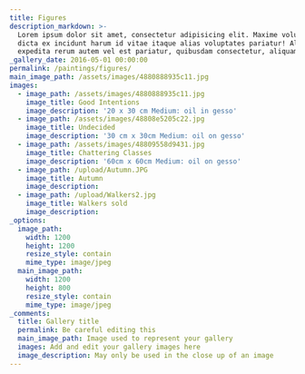 ```yaml
---
title: Figures
description_markdown: >-
  Lorem ipsum dolor sit amet, consectetur adipisicing elit. Maxime voluptate,
  dicta ex incidunt harum id vitae itaque alias voluptates pariatur! Aliquid
  expedita rerum autem vel est pariatur, quibusdam consectetur, aliquam!
_gallery_date: 2016-05-01 00:00:00
permalink: /paintings/figures/
main_image_path: /assets/images/4880888935c11.jpg
images:
  - image_path: /assets/images/4880888935c11.jpg
    image_title: Good Intentions
    image_description: '20 x 30 cm Medium: oil in gesso'
  - image_path: /assets/images/48808e5205c22.jpg
    image_title: Undecided
    image_description: '30 cm x 30cm Medium: oil on gesso'
  - image_path: /assets/images/48809558d9431.jpg
    image_title: Chattering Classes
    image_description: '60cm x 60cm Medium: oil on gesso'
  - image_path: /upload/Autumn.JPG
    image_title: Autumn
    image_description:
  - image_path: /upload/Walkers2.jpg
    image_title: Walkers sold
    image_description:
_options:
  image_path:
    width: 1200
    height: 1200
    resize_style: contain
    mime_type: image/jpeg
  main_image_path:
    width: 1200
    height: 800
    resize_style: contain
    mime_type: image/jpeg
_comments:
  title: Gallery title
  permalink: Be careful editing this
  main_image_path: Image used to represent your gallery
  images: Add and edit your gallery images here
  image_description: May only be used in the close up of an image
---
```

